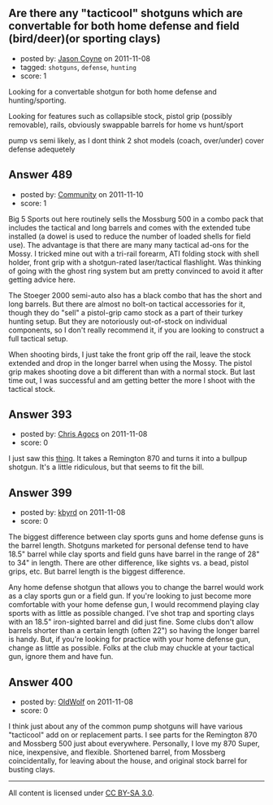 ## Are there any "tacticool" shotguns which are convertable for both home defense and field (bird/deer)(or sporting clays)

- posted by: [Jason Coyne](https://stackexchange.com/users/-1/179-jason-coyne) on 2011-11-08
- tagged: `shotguns`, `defense`, `hunting`
- score: 1

Looking for a convertable shotgun for both home defense and hunting/sporting.

Looking for features such as collapsible stock, pistol grip (possibly removable), rails,
obviously swappable barrels for home vs hunt/sport

pump vs semi likely, as I dont think 2 shot models (coach, over/under) cover defense adequetely




## Answer 489

- posted by: [Community](https://stackexchange.com/users/-1/-1-community) on 2011-11-10
- score: 1

Big 5 Sports out here routinely sells the Mossburg 500 in a combo pack that includes the tactical and long barrels and comes with the extended tube installed (a dowel is used to reduce the number of loaded shells for field use). The advantage is that there are many many tactical ad-ons for the Mossy. I tricked mine out with a tri-rail forearm, ATI folding stock with shell holder, front grip with a shotgun-rated laser/tactical flashlight. Was thinking of going with the ghost ring system but am pretty convinced to avoid it after getting advice here.

The Stoeger 2000 semi-auto also has a black combo that has the short and long barrels. But there are almost no bolt-on tactical accessories for it, though they do "sell" a pistol-grip camo stock as a part of their turkey hunting setup. But they are notoriously out-of-stock on individual components, so I don't really recommend it, if you are looking to construct a full tactical setup.

When shooting birds, I just take the front grip off the rail, leave the stock extended and drop in the longer barrel when using the Mossy. The pistol grip makes shooting dove a bit different than with a normal stock. But last time out, I was successful and am getting better the more I shoot with the tactical stock.


## Answer 393

- posted by: [Chris Agocs](https://stackexchange.com/users/-1/12-chris-agocs) on 2011-11-08
- score: 0

<p>I just saw this <a href="http://www.bullpupunlimited.com/order" rel="nofollow">thing</a>. It takes a Remington 870 and turns it into a bullpup shotgun. It's a little ridiculous, but that seems to fit the bill.</p>



## Answer 399

- posted by: [kbyrd](https://stackexchange.com/users/-1/37-kbyrd) on 2011-11-08
- score: 0

The biggest difference between clay sports guns and home defense guns is the barrel length. Shotguns marketed for personal defense tend to have 18.5" barrel while clay sports and field guns have barrel in the range of 28" to 34" in length. There are other difference, like sights vs. a bead, pistol grips, etc. But barrel length is the biggest difference. 

Any home defense shotgun that allows you to change the barrel would work as a clay sports gun or a field gun. If you're looking to just become more comfortable with your home defense gun, I would recommend playing clay sports with as little as possible changed. I've shot trap and sporting clays with an 18.5" iron-sighted barrel and did just fine. Some clubs don't allow barrels shorter than a certain length (often 22") so having the longer barrel is handy. But, if you're looking for practice with your home defense gun, change as little as possible. Folks at the club may chuckle at your tactical gun, ignore them and have fun.


## Answer 400

- posted by: [OldWolf](https://stackexchange.com/users/-1/111-oldwolf) on 2011-11-08
- score: 0

I think just about any of the common pump shotguns will have various "tacticool" add on or replacement parts. I see parts for the Remington 870 and Mossberg 500 just about everywhere. Personally, I love my 870 Super, nice, inexpensive, and flexible. Shortened barrel, from Mossberg coincidentally, for leaving about the house, and original stock barrel for busting clays.



---

All content is licensed under [CC BY-SA 3.0](https://creativecommons.org/licenses/by-sa/3.0/).
